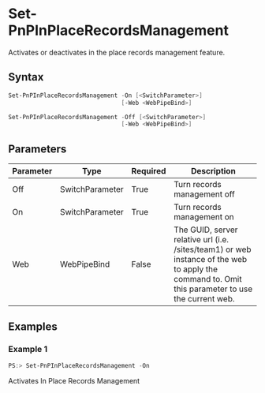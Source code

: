 # Set-PnPInPlaceRecordsManagement
Activates or deactivates in the place records management feature.
## Syntax
```powershell
Set-PnPInPlaceRecordsManagement -On [<SwitchParameter>]
                                [-Web <WebPipeBind>]
```


```powershell
Set-PnPInPlaceRecordsManagement -Off [<SwitchParameter>]
                                [-Web <WebPipeBind>]
```


## Parameters
Parameter|Type|Required|Description
---------|----|--------|-----------
|Off|SwitchParameter|True|Turn records management off|
|On|SwitchParameter|True|Turn records management on|
|Web|WebPipeBind|False|The GUID, server relative url (i.e. /sites/team1) or web instance of the web to apply the command to. Omit this parameter to use the current web.|
## Examples

### Example 1
```powershell
PS:> Set-PnPInPlaceRecordsManagement -On
```
Activates In Place Records Management
